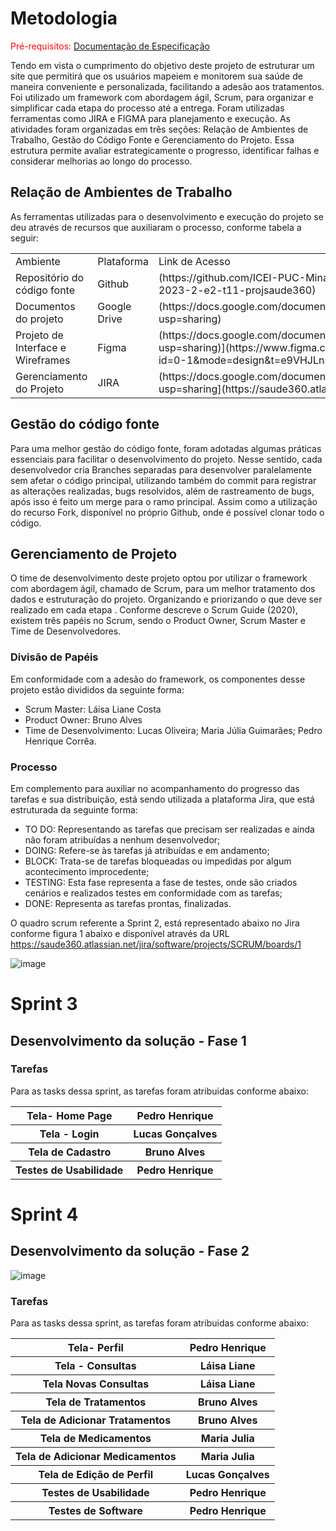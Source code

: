 
# Metodologia

<span style="color:red">Pré-requisitos: <a href="2-Especificação do Projeto.md"> Documentação de Especificação</a></span>

Tendo em vista o cumprimento do objetivo deste projeto de estruturar um site que permitirá que os usuários mapeiem e monitorem sua saúde de maneira conveniente e personalizada, facilitando a adesão aos tratamentos. Foi utilizado um framework com abordagem ágil, Scrum, para organizar e simplificar cada etapa do processo até a entrega. Foram utilizadas ferramentas como JIRA e FIGMA para planejamento e execução. As atividades foram organizadas em três seções: Relação de Ambientes de Trabalho, Gestão do Código Fonte e Gerenciamento do Projeto. Essa estrutura permite avaliar estrategicamente o progresso, identificar falhas e considerar melhorias ao longo do processo.

## Relação de Ambientes de Trabalho

<p>As ferramentas utilizadas para o desenvolvimento e execução do projeto se deu através de recursos que auxiliaram o processo, conforme tabela a seguir:
</p>

<table>
    <tr>
        <td>Ambiente</td>
        <td>Plataforma</td>
        <td>Link de Acesso</td>
    </tr>
    <tr>
        <td>Repositório do código fonte</td>
        <td>Github</td>
        <td>(https://github.com/ICEI-PUC-Minas-PMV-ADS/pmv-ads-2023-2-e2-proj-int-t11-pmv-ads-2023-2-e2-t11-projsaude360)</td>
    </tr>
    <tr>
        <td>Documentos do projeto</td>
        <td>Google Drive</td>
        <td>(https://docs.google.com/document/d/1pHGI58lVBJhZRkQw4XDZ1UhtxM3R_UOFd8z29VJG3kw/edit?usp=sharing)</td>
    </tr>
    <tr>
        <td>Projeto de Interface e Wireframes</td>
        <td>Figma</td>
        <td>(https://docs.google.com/document/d/1pHGI58lVBJhZRkQw4XDZ1UhtxM3R_UOFd8z29VJG3kw/edit?usp=sharing)](https://www.figma.com/file/3Vech5T14UbKjSAmXdHgIL/Untitled?type=design&node-id=0-1&mode=design&t=e9VHJLnsRmc6nTDD-0)</td>
    </tr>
     <tr>
        <td>Gerenciamento do Projeto</td>
        <td>JIRA</td>
        <td>(https://docs.google.com/document/d/1pHGI58lVBJhZRkQw4XDZ1UhtxM3R_UOFd8z29VJG3kw/edit?usp=sharing](https://saude360.atlassian.net/jira/software/projects/SCRUM/boards/1)</td>
   </tr>
</table>

## Gestão do código fonte
<p>Para uma melhor gestão do código fonte, foram adotadas algumas práticas essenciais para facilitar o desenvolvimento do projeto. Nesse sentido, cada desenvolvedor cria Branches separadas para desenvolver paralelamente sem afetar o código principal, utilizando também do commit para registrar as alterações realizadas, bugs resolvidos, além de rastreamento de bugs, após isso é feito um merge para o ramo principal. Assim como a utilização do recurso Fork, disponível no próprio Github, onde é possível clonar todo o código.</p>

## Gerenciamento de Projeto
O time de desenvolvimento deste projeto optou por utilizar o framework com abordagem ágil, chamado de Scrum, para um melhor tratamento dos dados e estruturação do projeto. Organizando e priorizando o que deve ser realizado em cada etapa . Conforme descreve o Scrum Guide (2020), existem três papéis no Scrum, sendo o Product Owner, Scrum Master e Time de Desenvolvedores. 



### Divisão de Papéis

Em conformidade com a adesão do framework, os componentes desse projeto estão divididos da seguinte forma:

<ul>
 <li>Scrum Master: Láisa Liane Costa</li>
 <li>Product Owner: Bruno Alves</li>
 <li>Time de Desenvolvimento: Lucas Oliveira; Maria Júlia Guimarães; Pedro Henrique Corrêa.
</li>
</ul>


### Processo

Em complemento para auxiliar no acompanhamento do progresso das tarefas e sua distribuição, está sendo utilizada a plataforma Jira, que está estruturada da seguinte forma:
<ul>
<LI>TO DO: Representando as tarefas que precisam ser realizadas e ainda não foram atribuídas a nenhum desenvolvedor;</LI>
<li>DOING: Refere-se às tarefas já atribuídas e em andamento;</li>
<li>BLOCK: Trata-se de tarefas bloqueadas ou impedidas por algum acontecimento improcedente;</li>
<li>TESTING: Esta fase representa a fase de testes, onde são criados cenários e realizados testes em conformidade com as tarefas;</li>
<li>DONE: Representa as tarefas prontas, finalizadas.</li>
</ul>

O quadro scrum referente a Sprint 2, está representado abaixo no Jira conforme figura 1 abaixo e disponível através da URL https://saude360.atlassian.net/jira/software/projects/SCRUM/boards/1 

![image](https://github.com/ICEI-PUC-Minas-PMV-ADS/pmv-ads-2023-2-e2-proj-int-t11-pmv-ads-2023-2-e2-t11-projsaude360/assets/125780065/135c3e48-3ae2-43f2-994b-c06015a4ff1b)

# Sprint 3
## Desenvolvimento da solução - Fase 1

### Tarefas 
<p>Para as tasks dessa sprint, as tarefas foram atribuidas conforme abaixo:</p>
<table>
   <tbody>
        <tr>
            <th>Tela- Home Page</th>
            <th>Pedro Henrique</th>
        </tr>
     </tbody>
     <tbody>
        <tr>
            <th>Tela - Login</th>
            <th>Lucas Gonçalves </th>
        </tr>
      </tbody>
      <tbody>
        <tr>
            <th>Tela de Cadastro</th>
            <th>Bruno Alves</th>
        </tr>
       </tbody>
      <tbody>
        <tr>
         <th>Testes de Usabilidade</th>
         <th>Pedro Henrique</th>
        </tr>
      </tbody>
     
</table>       

# Sprint 4
## Desenvolvimento da solução - Fase 2

![image](https://github.com/ICEI-PUC-Minas-PMV-ADS/pmv-ads-2023-2-e2-proj-int-t11-pmv-ads-2023-2-e2-t11-projsaude360/assets/125780065/f0223c33-e988-4562-80f5-b6a6bdfdc840)

### Tarefas 
<p>Para as tasks dessa sprint, as tarefas foram atribuidas conforme abaixo:</p>
<table>
   <tbody>
        <tr>
            <th>Tela- Perfil </th>
            <th>Pedro Henrique</th>
        </tr>
     </tbody>
     <tbody>
        <tr>
            <th>Tela - Consultas</th>
            <th>Láisa Liane </th>
        </tr>
      </tbody>
      <tbody>
        <tr>
            <th>Tela Novas Consultas</th>
            <th>Láisa Liane</th>
        </tr>
       </tbody>
      <tbody>
        <tr>
         <th>Tela de Tratamentos</th>
         <th>Bruno Alves</th>
        </tr>
      </tbody>
     <tbody>
        <tr>
         <th>Tela de Adicionar Tratamentos</th>
         <th>Bruno Alves</th>
        </tr>
      </tbody>
     <tbody>
        <tr>
         <th>Tela de Medicamentos</th>
         <th>Maria Julia</th>
        </tr>
      </tbody>
     <tbody>
        <tr>
         <th>Tela de Adicionar Medicamentos</th>
         <th>Maria Julia</th>
        </tr>
      </tbody>
     <tbody>
        <tr>
         <th>Tela de Edição de Perfil</th>
         <th>Lucas Gonçalves</th>
        </tr>
      </tbody>
       <tbody>
        <tr>
         <th>Testes de Usabilidade</th>
         <th>Pedro Henrique</th>
        </tr>
      </tbody>
        <tbody>
        <tr>
         <th>Testes de Software</th>
         <th>Pedro Henrique</th>
        </tr>
      </tbody>
     
</table>       



